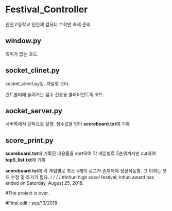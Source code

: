 # Festival_Controller

인헌고등학교
인헌제 컴퓨터 수학반 축제 준비

window.py
-------------
의미가 없는 코드.


socket_clinet.py
-------------
socket_client.py임. 파일명 오타.

컨트롤러에 들어가는 점수 전송용 클라이언트쪽 코드.


socket_server.py
-------------
서버쪽에서 단독으로 실행. 점수값을 받아 **scoreboard.txt**에 기록



score_print.py
-------------
**scoreboard.txt**에 기록된 내용들을 sort하여 각 게임별로 5순위까지만 cut하여 **top5_list.txt**에 기록

**scoreboard.txt**에 각 게임별로 최소 5개의 로그가 존재해야 정상작동함. 그 이하는 코드 수정 및 추가가 필요.
/
/
/
/
#Inhun high scool festival; Inhun award has ended on Saturday, August 25, 2018.

#The project is over.

#Final edit : sep/13/2018
